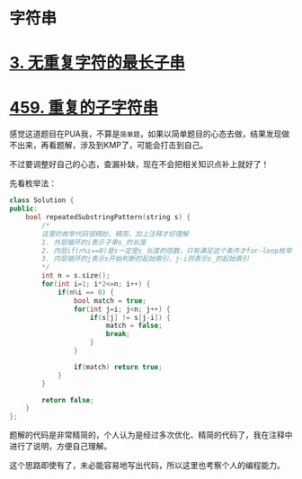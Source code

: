 # 字符串

# [3. 无重复字符的最长子串](https://leetcode-cn.com/problems/longest-substring-without-repeating-characters/)

# [459. 重复的子字符串](https://leetcode-cn.com/problems/repeated-substring-pattern/)
感觉这道题目在PUA我，不算是`简单题`，如果以简单题目的心态去做，结果发现做不出来，再看题解，涉及到KMP了，可能会打击到自己。

不过要调整好自己的心态，查漏补缺，现在不会把相关知识点补上就好了！

先看枚举法：
```cpp
class Solution {
public:
    bool repeatedSubstringPattern(string s) {
        /*
        这里的枚举代码很精妙、精简，加上注释才好理解
        1. 外层循环的i表示子串s_的长度
        2. 内层if(n%i==0)是s一定是s_长度的倍数，只有满足这个条件才for-loop枚举
        3. 内层循环的j表示s开始判断的起始索引，j-i则表示s_的起始索引
        */
        int n = s.size();
        for(int i=1; i*2<=n; i++) {
            if(n%i == 0) {
                bool match = true;
                for(int j=i; j<n; j++) {
                    if(s[j] != s[j-i]) {
                        match = false;
                        break;
                    }
                }

                if(match) return true;
            }
        }

        return false;
    }
};
```

题解的代码是非常精简的，个人认为是经过多次优化、精简的代码了，我在注释中进行了说明，方便自己理解。

这个思路即使有了，未必能容易地写出代码，所以这里也考察个人的编程能力。